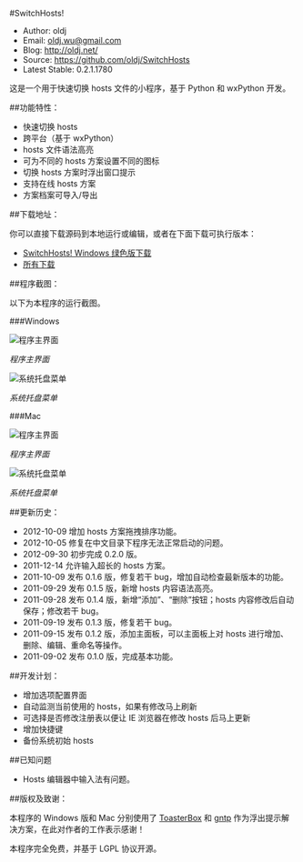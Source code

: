 #SwitchHosts!

 * Author: oldj
 * Email: oldj.wu@gmail.com
 * Blog: http://oldj.net/
 * Source: https://github.com/oldj/SwitchHosts
 * Latest Stable: 0.2.1.1780


这是一个用于快速切换 hosts 文件的小程序，基于 Python 和 wxPython 开发。


##功能特性：

 * 快速切换 hosts
 * 跨平台（基于 wxPython）
 * hosts 文件语法高亮
 * 可为不同的 hosts 方案设置不同的图标
 * 切换 hosts 方案时浮出窗口提示
 * 支持在线 hosts 方案
 * 方案档案可导入/导出


##下载地址：

你可以直接下载源码到本地运行或编辑，或者在下面下载可执行版本：

 * [SwitchHosts! Windows 绿色版下载](https://github.com/downloads/oldj/SwitchHosts/SwitchHosts_v0.2.1.1780.zip)
 * [所有下载](https://github.com/oldj/SwitchHosts/downloads)



##程序截图：

以下为本程序的运行截图。

###Windows

![程序主界面](https://github.com/oldj/SwitchHosts/blob/master/screenshots/5.png?raw=true)

*程序主界面*


![系统托盘菜单](https://github.com/oldj/SwitchHosts/blob/master/screenshots/2.png?raw=true)

*系统托盘菜单*

###Mac

![程序主界面](https://github.com/oldj/SwitchHosts/blob/master/screenshots/3.png?raw=true)

*程序主界面*

![系统托盘菜单](https://github.com/oldj/SwitchHosts/blob/master/screenshots/4.png?raw=true)

*系统托盘菜单*

##更新历史：

 - 2012-10-09 增加 hosts 方案拖拽排序功能。
 - 2012-10-05 修复在中文目录下程序无法正常启动的问题。
 - 2012-09-30 初步完成 0.2.0 版。
 - 2011-12-14 允许输入超长的 hosts 方案。
 - 2011-10-09 发布 0.1.6 版，修复若干 bug，增加自动检查最新版本的功能。
 - 2011-09-29 发布 0.1.5 版，新增 hosts 内容语法高亮。
 - 2011-09-28 发布 0.1.4 版，新增“添加”、“删除”按钮；hosts 内容修改后自动保存；修改若干 bug。
 - 2011-09-19 发布 0.1.3 版，修复若干 bug。
 - 2011-09-15 发布 0.1.2 版，添加主面板，可以主面板上对 hosts 进行增加、删除、编辑、重命名等操作。
 - 2011-09-02 发布 0.1.0 版，完成基本功能。

##开发计划：

 - 增加选项配置界面
 - 自动监测当前使用的 hosts，如果有修改马上刷新
 - 可选择是否修改注册表以便让 IE 浏览器在修改 hosts 后马上更新
 - 增加快捷键
 - 备份系统初始 hosts


##已知问题

 - Hosts 编辑器中输入法有问题。


##版权及致谢：

 本程序的 Windows 版和 Mac 分别使用了 [ToasterBox](http://xoomer.virgilio.it/infinity77/main/ToasterBox.html) 和 [gntp](https://github.com/kfdm/gntp) 作为浮出提示解决方案，在此对作者的工作表示感谢！

 本程序完全免费，并基于 LGPL 协议开源。
